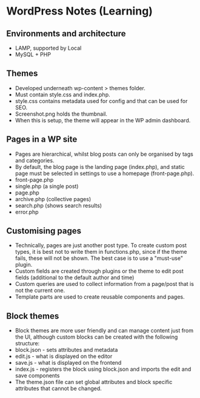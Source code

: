 # WordPress Notes (Learning)

## Environments and architecture

- LAMP, supported by Local
- MySQL + PHP

## Themes

- Developed underneath wp-content > themes folder.
- Must contain style.css and index.php.
- style.css contains metadata used for config and that can be used for SEO.
- Screenshot.png holds the thumbnail.
- When this is setup, the theme will appear in the WP admin dashboard.

## Pages in a WP site

- Pages are hierarchical, whilst blog posts can only be organised by tags and categories.
- By default, the blog page is the landing page (index.php), and static page must be selected in settings to use a homepage (front-page.php).
- front-page.php
- single.php (a single post)
- page.php
- archive.php (collective pages)
- search.php (shows search results)
- error.php

## Customising pages

- Technically, pages are just another post type. To create custom post types, it is best not to write them in functions.php, since if the theme fails, these will not be shown. The best case is to use a "must-use" plugin.
- Custom fields are created through plugins or the theme to edit post fields (additional to the default author and time)
- Custom queries are used to collect information from a page/post that is not the current one.
- Template parts are used to create reusable components and pages.

## Block themes

- Block themes are more user friendly and can manage content just from the UI, although custom blocks can be created with the following structure:
- block.json - sets attributes and metadata
- edit.js - what is displayed on the editor
- save.js - what is displayed on the frontend
- index.js - registers the block using block.json and imports the edit and save components
- The theme.json file can set global attributes and block specific attributes that cannot be changed.
